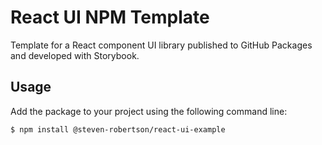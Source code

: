 # React UI NPM Template

Template for a React component UI library published to GitHub Packages and developed with Storybook.

## Usage

Add the package to your project using the following command line:

```console
$ npm install @steven-robertson/react-ui-example
```
